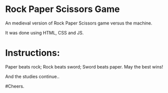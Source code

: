 # Rock Paper Scissors Game

An medieval version of Rock Paper Scissors game versus the machine.

It was done using HTML, CSS and JS. 

# Instructions:
Paper beats rock;
Rock beats sword;
Sword beats paper.
May the best wins!

And the studies continue..

#Cheers.
